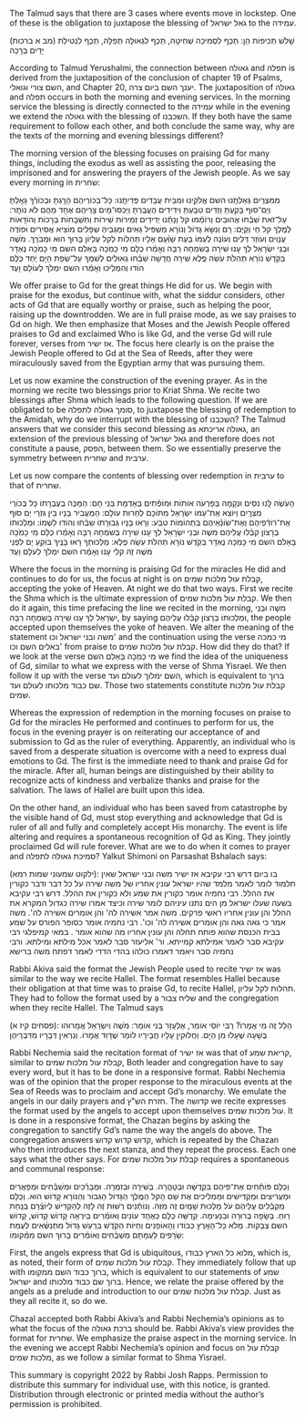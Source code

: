 The Talmud says that there are 3 cases where events move in lockstep. One of these is the obligation to juxtapose the blessing of גאל ישראל to the עמידה.

(מב א ברכות)
 שָׁלֹשׁ תְּכִיפוֹת הֵן: תֵּכֶף לִסְמִיכָה שְׁחִיטָה, תֵּכֶף לִגְאוּלָּה תְּפִלָּה, תֵּכֶף לִנְטִילַת יָדַיִם בְּרָכָה

According to Talmud Yerushalmi, the connection between גאולה and תפלה is derived from the juxtaposition of the conclusion of chapter 19 of Psalms, השם צורי וגואלי, and Chapter 20, יענך השם ביום צרה. The juxtaposition of גאולה and תפלה occurs in both the morning and evening services. In the morning service the blessing is directly connected to the עמידה while in the evening we extend the גאולה with the blessing of השכבנו. If they both have the same requirement to follow each other, and both conclude the same way, why are the texts of the morning and evening blessings different?

The morning version of the blessing focuses on praising Gd for many things, including the exodus as well as assisting the poor, releasing the imprisoned and for answering the prayers of the Jewish people. As we say every morning in שחרית:

 מִמִּצְרַֽיִם גְּאַלְתָּֽנוּ השם אֱלֹקֵֽינוּ וּמִבֵּית עֲבָדִים פְּדִיתָֽנוּ: כָּל־בְּכוֹרֵיהֶם הָרָֽגְתָּ וּבְכוֹרְ֒ךָ גָּאָֽלְתָּ וְיַם־סוּף בָּקַֽעְתָּ וְזֵדִים טִבַּֽעְתָּ וִידִידִים הֶעֱבַֽרְתָּ וַיְכַסּוּ־מַיִם צָרֵיהֶם אֶחָד מֵהֶם לֹא נוֹתָֽר: עַל־זֹאת שִׁבְּ֒חוּ אֲהוּבִים וְרוֹמְ֒מוּ קל וְנָתְ֒נוּ יְדִידִים זְמִירוֹת שִׁירוֹת וְתִשְׁבָּחוֹת בְּרָכוֹת וְהוֹדָאוֹת לְמֶֽלֶךְ קל חַי וְקַיָּם: רָם וְנִשָּׂא גָּדוֹל וְנוֹרָא מַשְׁפִּיל גֵּאִים וּמַגְבִּֽיהַּ שְׁפָלִים מוֹצִיא אֲסִירִים וּפוֹדֶה עֲנָוִים וְעוֹזֵר דַּלִּים וְעוֹנֶה לְעַמּוֹ בְּעֵת שַׁוְּ֒עָם אֵלָיו תְּהִלּוֹת לְקל עֶלְיוֹן בָּרוּךְ הוּא וּמְבֹרָךְ. מֹשֶׁה וּבְנֵי יִשְׂרָאֵל לְךָ עָנוּ שִׁירָה בְּשִׂמְחָה רַבָּה וְאָמְ֒רוּ כֻלָּם מִי כָמֹֽכָה בָּאֵלִם השם מִי כָּמֹֽכָה נֶאְדָּר בַּקֹּֽדֶשׁ נוֹרָא תְהִלֹּת עֹֽשֵׂה פֶֽלֶא שִׁירָה חֲדָשָׁה שִׁבְּ֒חוּ גְאוּלִים לְשִׁמְךָ עַל־שְׂפַת הַיָּם יַֽחַד כֻּלָּם הוֹדוּ וְהִמְלִֽיכוּ וְאָמְ֒רו השם יִמְלֹךְ לְעוֹלָם וָעֶד 

We offer praise to Gd for the great things He did for us. We begin with praise for the exodus, but continue with, what the siddur considers, other acts of Gd that are equally worthy or praise, such as helping the poor, raising up the downtrodden. We are in full praise mode, as we say praises to Gd on high. We then emphasize that Moses and the Jewish People offered praises to Gd and exclaimed Who is like Gd, and the verse Gd will rule forever, verses from אז ישיר. The focus here clearly is on the praise the Jewish People offered to Gd at the Sea of Reeds, after they were miraculously saved from the Egyptian army that was pursuing them.

Let us now examine the construction of the evening prayer. As in the morning we recite two blessings prior to Kriat Shma. We recite two blessings after Shma which leads to the following question. If we are obligated to be סומך גאולה לתפלה, to juxtapose the blessing of redemption to the Amidah, why do we interrupt with the blessing of השכבנו? The Talmud answers that we consider this second blessing as גאולה אריכתא, an extension of the previous blessing of גאל ישראל and therefore does not constitute a pause, הפסק, between them. So we essentially preserve the symmetry between שחרית and ערבית.

Let us now compare the contents of blessing over redemption in ערבית to that of שחרית.

הָעֹֽשֶׂה לָּֽנוּ נִסִּים וּנְקָמָה בְּפַרְעֹה אוֹתוֹת וּמוֹפְ֒תִים בְּאַדְמַת בְּנֵי חָם: הַמַּכֶּה בְעֶבְרָתוֹ כָּל בְּכוֹרֵי מִצְרָֽיִם וַיּוֹצֵא אֶת־עַמּוֹ יִשְׂרָאֵל מִתּוֹכָם לְחֵרוּת עוֹלָם: הַמַּעֲבִיר בָּנָיו בֵּין גִּזְרֵי יַם סוּף אֶת־רוֹדְ֒פֵיהֶם וְאֶת־שׂוֹנְ֒אֵיהֶם בִּתְהוֹמוֹת טִבַּע: וְרָאוּ בָנָיו גְּבוּרָתוֹ שִׁבְּ֒חוּ וְהוֹדוּ לִשְׁמוֹ: וּמַלְכוּתוֹ בְרָצוֹן קִבְּ֒לוּ עֲלֵיהֶם משֶׁה וּבְנֵי יִשְׂרָאֵל לְךָ עָנוּ שִׁירָה בְּשִׂמְחָה רַבָּה וְאָמְ֒רוּ כֻלָּם מִי כָמֹֽכָה בָּאֵלִם השם מִי כָּמֹֽכָה נֶאְדָּר בַּקֹּֽדֶשׁ נוֹרָא תְהִלֹּת עֹֽשֵׂה פֶלֶא: מַלְכוּתְךָ רָאוּ בָנֶֽיךָ בּוֹקֵֽעַ יָם לִפְנֵי משֶׁה זֶה קלִי עָנוּ וְאָמְ֒רוּ השם יִמְלֹךְ לְעֹלָם וָעֶד

Where the focus in the morning is praising Gd for the miracles He did and continues to do for us, the focus at night is on קבלת עול מלכות שמים, accepting the yoke of Heaven. At night we do that two ways. First we recite the Shma which is the ultimate expression of קבלת עול מלכות שמים. We then do it again, this time prefacing the line we recited in the morning, משֶׁה וּבְנֵי יִשְׂרָאֵל לְךָ עָנוּ שִׁירָה בְּשִׂמְחָה רַבָּה, by saying וּמַלְכוּתוֹ בְרָצוֹן קִבְּ֒לוּ עֲלֵיהֶם, the people accepted upon themselves the yoke of heaven. We alter the meaning of the statement משה ובני ישראל וכו' and the continuation using the verse מי כמכה באלים השם וכו' from praise to קבלת עול מלכות שמים. How did they do that? If we look at the verse מִי כָמֹֽכָה בָּאֵלִם השם we find the idea of the uniqueness of Gd, similar to what we express with the verse of Shma Yisrael. We then follow it up with the verse השם ימלוך לעולם ועד, which is equivalent to ברוך שם כבוד מלכותו לעולם ועד. Those two statements constitute קבלת עול מלכות שמים. 

Whereas the expression of redemption in the morning focuses on praise to Gd for the miracles He performed and continues to perform for us, the focus in the evening prayer is on reiterating our acceptance of and submission to Gd as the ruler of everything. Apparently, an individual who is saved from a desperate situation is overcome with a need to express dual emotions to Gd. The first is the immediate need to thank and praise Gd for the miracle. After all, human beings are distinguished by their ability to recognize acts of kindness and verbalize thanks and praise for the salvation. The laws of Hallel are built upon this idea. 

On the other hand, an individual who has been saved from catastrophe by the visible hand of Gd, must stop everything and acknowledge that Gd is ruler of all and fully and completely accept His monarchy. The event is life altering and requires a spontaneous recognition of Gd as King. They jointly proclaimed Gd will rule forever. 
What are we to do when it comes to prayer and סמיכת גאולה לתפלה? Yalkut Shimoni on Parsashat Bshalach says:

(ילקוט שמעוני שמות רמא):
בו ביום דרש רבי עקיבא אז ישיר משה ובני ישראל שאין תלמוד לומר לאמר מלמד שהיו ישראל עונין אחריו של משה שירה על כל דבר ודבר כקורין את ההלל. רבי נחמיה אומר כקורין את שמע ולא כקורין את ההלל. דרש רבי עקיבא בשעה שעלו ישראל מן הים נתנו עיניהם לומר שירה וכיצד אמרו שירה כגדול המקרא את ההלל והן עונין אחריו ראשי פרקים. משה אמר אשירה לה' והן אומרים אשירה לה'. משה אמר כי גאה גאה והן אומרים אשירה לה' וכו'. רבי נחמיה אומר כסופר הפורס על שמע בבית הכנסת שהוא פותח תחלה והן עונין אחריו מה שהוא אומר . במאי קמיפלגי רבי עקיבא סבר לאמר אמילתא קמייתא. ור' אליעזר סבר לאמר אכל מילתא ומילתא. ורבי נחמיה סבר ויאמר דאמרו כולהו בהדי הדדי לאמר דפתח משה ברישא

Rabbi Akiva said the format the Jewish People used to recite אז ישיר was similar to the way we recite Hallel. The format resembles Hallel because their obligation at that time was to praise Gd, to recite Hallel, תהלות לקל עליון. They had to follow the format used by a שליח צבור and the congregation when they recite Hallel. The Talmud says 

(פסחים קיז א):
הַלֵּל זֶה מִי אֲמָרוֹ? רַבִּי יוֹסֵי אוֹמֵר, אֶלְעָזָר בְּנִי אוֹמֵר: מֹשֶׁה וְיִשְׂרָאֵל אֲמָרוּהוּ בְּשָׁעָה שֶׁעָלוּ מִן הַיָּם. וַחֲלוּקִין עָלָיו חֲבֵירָיו לוֹמַר שֶׁדָּוִד אֲמָרוֹ. וְנִרְאִין דְּבָרָיו מִדִּבְרֵיהֶן

Rabbi Nechemia said the recitation format of אז ישיר was that of קריאת שמע, similar to קבלת עול מלכות שמים, Both leader and congregation have to say every word, but it has to be done in a responsive format. Rabbi Nechemia was of the opinion that the proper response to the miraculous events at the Sea of Reeds was to proclaim and accept Gd’s monarchy. We emulate the angels in our daily prayers and חזרת הש"ץ. The קדושה we recite expresses the format used by the angels to accept upon themselves עול מלכות שמים. It is done in a responsive format, the Chazan begins by asking the congregation to sanctify Gd’s name the way the angels do above. The congregation answers קדוש קדוש קדוש, which is repeated by the Chazan who then introduces the next stanza, and they repeat the process. Each one says what the other says. For קבלת עול מלכות שמים requires a spontaneous and communal response:

וְכֻלָּם פּוֹתְ֒חִים אֶת־פִּיהֶם בִּקְדֻשָּׁה וּבְטָהֳרָה. בְּשִׁירָה וּבְזִמְרָה. וּמְבָרְ֒כִים וּמְשַׁבְּ֒חִים וּמְפָאֲרִים וּמַעֲרִיצִים וּמַקְדִּישִׁים וּמַמְלִיכִים אֶת שֵׁם הָקל הַמֶּֽלֶךְ הַגָּדוֹל הַגִּבּוֹר וְהַנּוֹרָא קָדוֹשׁ הוּא. וְכֻלָּם מְקַבְּ֒לִים עֲלֵיהֶם עֹל מַלְכוּת שָׁמַֽיִם זֶה מִזֶּה. וְנוֹתְ֒נִים רְשׁוּת זֶה לָזֶה לְהַקְדִּישׁ לְיוֹצְ֒רָם בְּנַֽחַת רֽוּחַ. בְּשָׂפָה בְרוּרָה וּבִנְעִימָה. קְדֻשָּׁה כֻּלָּם כְּאֶחָד עוֹנִים וְאוֹמְ֒רִים בְּיִרְאָה קָדוֹשׁ קָדוֹשׁ, קָדוֹשׁ השם צְבָקוֹת. מְלֹא כָל־הָאָֽרֶץ כְּבוֹדו וְהָאוֹפַנִּים וְחַיּוֹת הַקֹּֽדֶשׁ בְּרַֽעַשׁ גָּדוֹל מִתְנַשְּׂ֒אִים לְעֻמַּת שְׂרָפִים לְעֻמָּתָם מְשַׁבְּ֒חִים וְאוֹמְ֒רִים בָּרוּךְ השם מִמְּ֒קוֹמוֹ:

First, the angels express that Gd is ubiquitous, מלוא כל הארץ כבודו, which is, as noted, their form of קבלת עול מלכות שמים. They immediately follow that up with ברוך כבוד השם ממקומו, which is equivalent to our statements of שמע ישראל and ברוך שם כבוד מלכותו. Hence, we relate the praise offered by the angels as a prelude and introduction to our קבלת עול מלכות שמים. Just as they all recite it, so do we.

Chazal accepted both Rabbi Akiva’s and Rabbi Nechemia’s opinions as to what the focus of the  ברכת גאולה should be. Rabbi Akiva’s view provides the format for שחרית. We emphasize the praise aspect in the morning service. In the evening we accept Rabbi Nechemia’s opinion and focus on קבלת עול מלכות שמים, as we follow a similar format to Shma Yisrael.

This summary is copyright 2022 by Rabbi Josh Rapps. Permission to distribute this summary for individual use, with this notice, is granted. Distribution through electronic or printed media without the author’s permission is prohibited.
